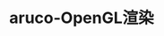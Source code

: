 ---
title: "aruco-OpenGL渲染"
layout: post
# date: 2016-02-24 22:48
# image: /assets/images/markdown.jpg
# headerImage: false
tag:
- 数据生成
category: blog
# author: jamesfoster
# description: Markdown summary with different options
---